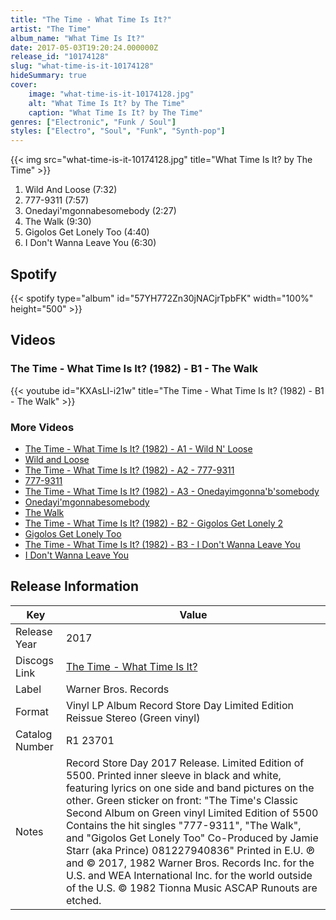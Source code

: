 ```yaml
---
title: "The Time - What Time Is It?"
artist: "The Time"
album_name: "What Time Is It?"
date: 2017-05-03T19:20:24.000000Z
release_id: "10174128"
slug: "what-time-is-it-10174128"
hideSummary: true
cover:
    image: "what-time-is-it-10174128.jpg"
    alt: "What Time Is It? by The Time"
    caption: "What Time Is It? by The Time"
genres: ["Electronic", "Funk / Soul"]
styles: ["Electro", "Soul", "Funk", "Synth-pop"]
---
```


{{< img src="what-time-is-it-10174128.jpg" title="What Time Is It? by The Time" >}}

<!-- section break -->

1. Wild And Loose (7:32)
2. 777-9311 (7:57)
3. Onedayi'mgonnabesomebody (2:27)
4. The Walk (9:30)
5. Gigolos Get Lonely Too (4:40)
6. I Don't Wanna Leave You (6:30)

<!-- section break -->


## Spotify
{{< spotify type="album" id="57YH772Zn30jNACjrTpbFK" width="100%" height="500" >}}



## Videos
### The Time - What Time Is It? (1982) - B1 - The Walk
{{< youtube id="KXAsLI-i21w" title="The Time - What Time Is It? (1982) - B1 - The Walk" >}}<br>

### More Videos

- [The Time - What Time Is It? (1982) - A1 - Wild N' Loose](https://www.youtube.com/watch?v=_u148NzjYzE)
- [Wild and Loose](https://www.youtube.com/watch?v=NNFcBDWHF-k)
- [The Time - What Time Is It? (1982) - A2 - 777-9311](https://www.youtube.com/watch?v=NJ2nkA-vydE)
- [777-9311](https://www.youtube.com/watch?v=zioEaqjPAGI)
- [The Time - What Time Is It? (1982) - A3 - Onedayimgonna'b'somebody](https://www.youtube.com/watch?v=EziNPrsg24g)
- [Onedayi'mgonnabesomebody](https://www.youtube.com/watch?v=vQO5Lbhau04)
- [The Walk](https://www.youtube.com/watch?v=EI9YIDpqor8)
- [The Time - What Time Is It? (1982) - B2 - Gigolos Get Lonely 2](https://www.youtube.com/watch?v=VxGrXIXuwnY)
- [Gigolos Get Lonely Too](https://www.youtube.com/watch?v=85iu_Jieolc)
- [The Time - What Time Is It? (1982) - B3 - I Don't Wanna Leave You](https://www.youtube.com/watch?v=R4h5eV7qc5U)
- [I Don't Wanna Leave You](https://www.youtube.com/watch?v=JQbs4jmHz7E)


## Release Information
|  Key           | Value                                                |
| ---------------| ---------------------------------------------------- |
| Release Year   | 2017                                   |
| Discogs Link   | [The Time - What Time Is It?](https://www.discogs.com/release/10174128-The-Time-What-Time-Is-It) |
| Label          | Warner Bros. Records |
| Format         | Vinyl LP Album Record Store Day Limited Edition Reissue Stereo (Green vinyl) |
| Catalog Number | R1 23701 |
| Notes | Record Store Day 2017 Release. Limited Edition of 5500.   Printed inner sleeve in black and white, featuring lyrics on one side and band pictures on the other.  Green sticker on front:  "The Time's Classic Second Album on Green vinyl Limited Edition of 5500  Contains the hit singles "777-9311", "The Walk", and "Gigolos Get Lonely Too"  Co-Produced by Jamie Starr (aka Prince)  081227940836"  Printed in E.U.  ℗ and © 2017, 1982 Warner Bros. Records Inc. for the U.S. and WEA International Inc. for the world outside of the U.S. © 1982 Tionna Music ASCAP  Runouts are etched. |